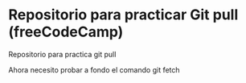 # Repositorio para practicar Git pull (freeCodeCamp)
Repositorio para practica git pull

Ahora necesito probar a fondo el comando git fetch
